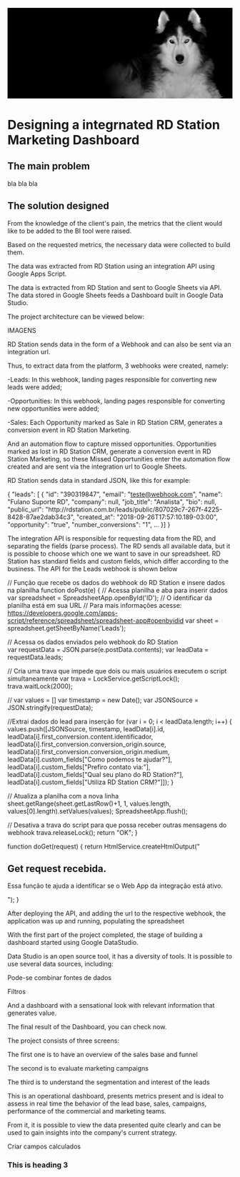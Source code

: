 ![header-background](images/header-background.jpg)
<h1>Designing a integrnated RD Station Marketing Dashboard</h1>


<h2>The main problem</h2>

bla bla bla

<h2>The solution designed</h2>

From the knowledge of the client's pain, the metrics that the client would like to be added to the BI tool were raised.

Based on the requested metrics, the necessary data were collected to build them.

The data was extracted from RD Station using an integration API using Google Apps Script.

The data is extracted from RD Station and sent to Google Sheets via API. The data stored in Google Sheets feeds a Dashboard built in Google Data Studio.

The project architecture can be viewed below:

IMAGENS


RD Station sends data in the form of a Webhook and can also be sent via an integration url.

Thus, to extract data from the platform, 3 webhooks were created, namely:

-Leads: In this webhook, landing pages responsible for converting new leads were added;

-Opportunities: In this webhook, landing pages responsible for converting new opportunities were added;

-Sales: Each Opportunity marked as Sale in RD Station CRM, generates a conversion event in RD Station Marketing.


And an automation flow to capture missed opportunities. Opportunities marked as lost in RD Station CRM, generate a conversion event in RD Station Marketing, so these Missed Opportunities enter the automation flow created and are sent via the integration url to Google Sheets.

RD Station sends data in standard JSON, like this for example:


{
 "leads": [
 {
 "id": "390319847",
 "email": "teste@webhook.com",
 "name": "Fulano Suporte RD",
 "company": null,
 "job_title": "Analista",
 "bio": null,
 "public_url": "http:\/\/rdstation.com.br\/leads\/public\/807029c7-267f-4225-8428-87ae2dab34c3",
 "created_at": "2018-09-26T17:57:10.189-03:00",
 "opportunity": "true",
 "number_conversions": "1",
 ...
 }] 
}


The integration API is responsible for requesting data from the RD, and separating the fields (parse process). The RD sends all available data, but it is possible to choose which one we want to save in our spreadsheet.
RD Station has standard fields and custom fields, which differ according to the business.
The API for the Leads webhook is shown below


// Função que recebe os dados do webhook do RD Station e insere dados na planilha
function doPost(e) {
  // Acessa planilha e aba para inserir dados
  var spreadsheet = SpreadsheetApp.openById('ID');
  // O identificar da planilha está em sua URL
  // Para mais informações acesse: https://developers.google.com/apps-script/reference/spreadsheet/spreadsheet-app#openbyidid
  var sheet = spreadsheet.getSheetByName('Leads');
  
  // Acessa os dados enviados pelo webhook do RD Station   
  var requestData = JSON.parse(e.postData.contents);
  var leadData = requestData.leads;
  
  // Cria uma trava que impede que dois ou mais usuários executem o script simultaneamente
  var trava = LockService.getScriptLock();
  trava.waitLock(2000);
  
  //
  var values = []
  var timestamp = new Date();
  var JSONSource = JSON.stringify(requestData);
  
  //Extrai dados do lead para inserção
  for (var i = 0; i < leadData.length; i++) {
    values.push([JSONSource,
                 timestamp,
                 leadData[i].id,
                 leadData[i].first_conversion.content.identificador,
                 leadData[i].first_conversion.conversion_origin.source,
                 leadData[i].first_conversion.conversion_origin.medium,
                 leadData[i].custom_fields["Como podemos te ajudar?"],
                 leadData[i].custom_fields["Prefiro contato via:"],
                 leadData[i].custom_fields["Qual seu plano do RD Station?"],
                 leadData[i].custom_fields["Utiliza RD Station CRM?"]]);
  }
  
  // Atualiza a planilha com a nova linha  
  sheet.getRange(sheet.getLastRow()+1, 1, values.length, values[0].length).setValues(values);
  SpreadsheetApp.flush();
  
    
  // Desativa a trava do script para que possa receber outras mensagens do webhook
  trava.releaseLock();
  return "OK";
}

function doGet(request) {
  return HtmlService.createHtmlOutput("<h2>Get request recebida.</h2><p>Essa função te ajuda a identificar se o Web App da integração está ativo.</p>");
}


After deploying the API, and adding the url to the respective webhook, the application was up and running, populating the spreadsheet



With the first part of the project completed, the stage of building a dashboard started using Google DataStudio.

Data Studio is an open source tool, it has a diversity of tools. It is possible to use several data sources, including:


Pode-se combinar fontes de dados 

Filtros 



And a dashboard with a sensational look with relevant information that generates value.

The final result of the Dashboard, you can check now.

The project consists of three screens:

The first one is to have an overview of the sales base and funnel


The second is to evaluate marketing campaigns

The third is to understand the segmentation and interest of the leads

This is an operational dashboard, presents metrics present and is ideal to assess in real time the behavior of the lead base, sales, campaigns, performance of the commercial and marketing teams.

From it, it is possible to view the data presented quite clearly and can be used to gain insights into the company's current strategy.


Criar campos calculados



<h3>This is heading 3</h3>


